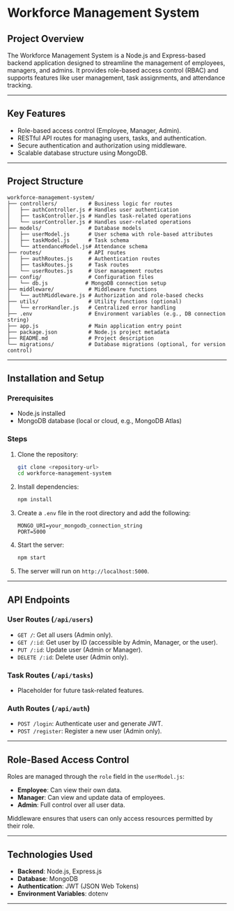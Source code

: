 # Workforce Management System

## Project Overview
The Workforce Management System is a Node.js and Express-based backend application designed to streamline the management of employees, managers, and admins. It provides role-based access control (RBAC) and supports features like user management, task assignments, and attendance tracking.

---

## Key Features
- Role-based access control (Employee, Manager, Admin).
- RESTful API routes for managing users, tasks, and authentication.
- Secure authentication and authorization using middleware.
- Scalable database structure using MongoDB.

---

## Project Structure
```plaintext
workforce-management-system/
├── controllers/          # Business logic for routes
│   ├── authController.js # Handles user authentication
│   ├── taskController.js # Handles task-related operations
│   └── userController.js # Handles user-related operations
├── models/               # Database models
│   ├── userModel.js      # User schema with role-based attributes
│   ├── taskModel.js      # Task schema
│   └── attendanceModel.js# Attendance schema
├── routes/               # API routes
│   ├── authRoutes.js     # Authentication routes
│   ├── taskRoutes.js     # Task routes
│   └── userRoutes.js     # User management routes
├── config/               # Configuration files
│   └── db.js            # MongoDB connection setup
├── middleware/           # Middleware functions
│   └── authMiddleware.js # Authorization and role-based checks
├── utils/                # Utility functions (optional)
│   └── errorHandler.js   # Centralized error handling
├── .env                  # Environment variables (e.g., DB connection string)
├── app.js                # Main application entry point
├── package.json          # Node.js project metadata
├── README.md             # Project description
└── migrations/           # Database migrations (optional, for version control)
```

---

## Installation and Setup

### Prerequisites
- Node.js installed
- MongoDB database (local or cloud, e.g., MongoDB Atlas)

### Steps
1. Clone the repository:
   ```bash
   git clone <repository-url>
   cd workforce-management-system
   ```

2. Install dependencies:
   ```bash
   npm install
   ```

3. Create a `.env` file in the root directory and add the following:
   ```plaintext
   MONGO_URI=your_mongodb_connection_string
   PORT=5000
   ```

4. Start the server:
   ```bash
   npm start
   ```

5. The server will run on `http://localhost:5000`.

---

## API Endpoints

### User Routes (`/api/users`)
- `GET /`: Get all users (Admin only).
- `GET /:id`: Get user by ID (accessible by Admin, Manager, or the user).
- `PUT /:id`: Update user (Admin or Manager).
- `DELETE /:id`: Delete user (Admin only).

### Task Routes (`/api/tasks`)
- Placeholder for future task-related features.

### Auth Routes (`/api/auth`)
- `POST /login`: Authenticate user and generate JWT.
- `POST /register`: Register a new user (Admin only).

---

## Role-Based Access Control
Roles are managed through the `role` field in the `userModel.js`:
- **Employee**: Can view their own data.
- **Manager**: Can view and update data of employees.
- **Admin**: Full control over all user data.

Middleware ensures that users can only access resources permitted by their role.

---

## Technologies Used
- **Backend**: Node.js, Express.js
- **Database**: MongoDB
- **Authentication**: JWT (JSON Web Tokens)
- **Environment Variables**: dotenv

---

